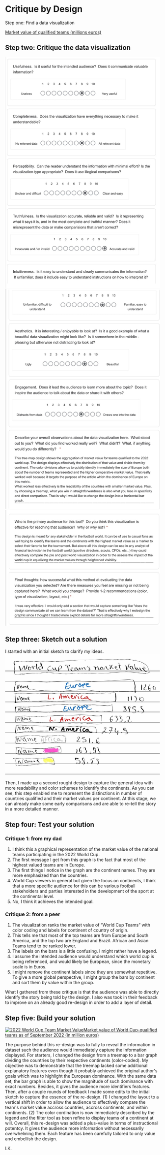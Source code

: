 # Critique by Design

Step one: Find a data visualization

<a href="https://www.statista.com/topics/9211/2022-fifa-world-cup/#topicOverview">Market value of qualified teams (millions euros)</a>

## Step two: Critique the data visualization

<img src="Critique.jpg"/>

<img src="Critique_1.jpg"/>

<img src="Critique_2.jpg"/>

## Step three: Sketch out a solution

I started with an initial sketch to clarify my ideas.
<img src="Re-Design%20Sketch.jpg"/>
  
Then, I made up a second rought design to capture the general idea with more readability and color schemes to identify the continents. As you can see, this step enabled me to represent the distinctions in number of countries qualified and their market values per continent. At this stage, we can already make some early comparisons and are able to re-tell the story in a more detailed manner. 
<div class="flourish-embed flourish-hierarchy" data-src="visualisation/11807497"><script src="https://public.flourish.studio/resources/embed.js"></script></div>


## Step four: Test your solution
  ### Critique 1: from my dad
1. I think this a graphical representation of the market value of the national teams participating in the 2022 World Cup.
2. The first message I get from this graph is the fact that most of the highest valued teams are in Europe.
3. The first things I notice in the graph are the continent names. They are more emphasized than the countries.
4. World Cup viewers in general but given the focus on continents, I think that a more specific audience for this can be various football stakeholders and parties interested in the development of the sport at the continental level.
5. No, I think it achieves the intended goal. 
  
  ### Critique 2: from a peer
1. The visualization ranks the market value of “World Cup Teams” with color coding and labels for continent of country of origin. 
2. This tells me that most of the top teams are from Europe and South America, and the top two are England and Brazil. African and Asian Teams tend to be ranked lower.
3. The labels on the bars is a little confusing. I might rather have a legend. 
4. I assume the intended  audience would understand which world cup is being referenced, and would likely be European, since the monetary scale is in Euros.
5. I might remove the continent labels since they are somewhat repetitive. To give a more global perspective, I might group the bars by continent and sort them by value within the group.

What I gathered from these critique is that the audience was able to directly identify the story being told by the design. I also was took in their feedback to improve on an already good re-design in order to add a layer of detail.


## Step five: Build your solution

<div class='tableauPlaceholder' id='viz1668648898659' style='position: relative'><noscript><a href='#'><img alt='2022 World Cup Team Market ValueMarket value of World Cup-qualified teams as of September 2022 (in million euros) ' src='https:&#47;&#47;public.tableau.com&#47;static&#47;images&#47;Wo&#47;WorldCupTeamsValueRe-design&#47;Sheet12&#47;1_rss.png' style='border: none' /></a></noscript><object class='tableauViz'  style='display:none;'>
  <param name='host_url' value='https%3A%2F%2Fpublic.tableau.com%2F' /> 
  <param name='embed_code_version' value='3' /> <param name='site_root' value='' />
  <param name='name' value='WorldCupTeamsValueRe-design&#47;Sheet12' /><param name='tabs' value='no' />
  <param name='toolbar' value='yes' />
  <param name='static_image' value='https:&#47;&#47;public.tableau.com&#47;static&#47;images&#47;Wo&#47;WorldCupTeamsValueRe-design&#47;Sheet12&#47;1.png' />
  <param name='animate_transition' value='yes' />
  <param name='display_static_image' value='yes' />
  <param name='display_spinner' value='yes' />
  <param name='display_overlay' value='yes' />
  <param name='display_count' value='yes' />
  <param name='language' value='en-US' />
  <param name='filter' value='publish=yes' />
  </object>
  </div>                
  <script type='text/javascript'>                   
    var divElement = document.getElementById('viz1668648898659');                   
    var vizElement = divElement.getElementsByTagName('object')[0];                   
    vizElement.style.width='100%';vizElement.style.height=(divElement.offsetWidth*0.75)+'px';        
    var scriptElement = document.createElement('script');                   
    scriptElement.src = 'https://public.tableau.com/javascripts/api/viz_v1.js';              
    vizElement.parentNode.insertBefore(scriptElement, vizElement);               
  </script>
   
The purpose behind this re-design was to fully to reveal the information in dataset such the audience would immediately capture the information displayed. 
  For starters, I changed the design from a treemap to a bar graph dividing the countries by their respective continents (color-coded). My objective was to demonstrate that the treemap lacked some additional explanatory features even though it probably achieved the original author's goals which was to highlight the European dominance. With the same data set, the bar graph is able to show the magnitude of such dominance with exact numbers. Besides, it gives the audience more identifiers features.
  Then, after a couple rounds of feedback I made some edits to the initial sketch to capture the essence of the re-design. (1) I changed the layout to a vertical shift in order to allow the audience to effectively compare the team's market value accross countries, accross continents, and within continents. (2) The color cordination is now immediately described by the legend and the filter tool as been refine to display teams of a continent at will.
  Overall, this re-design was added a plus-value in terms of instructional potentcy. It gives the audience more information without necessarily overwhelming them. Each feature has been carefully tailored to only value and embellish the design. 
  
I.K.
